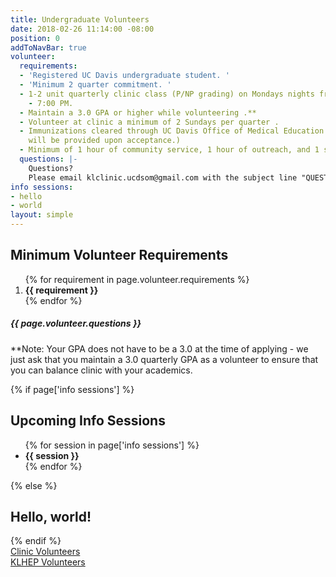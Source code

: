 ```yaml
---
title: Undergraduate Volunteers
date: 2018-02-26 11:14:00 -08:00
position: 0
addToNavBar: true
volunteer:
  requirements:
  - 'Registered UC Davis undergraduate student. '
  - 'Minimum 2 quarter commitment. '
  - 1-2 unit quarterly clinic class (P/NP grading) on Mondays nights from 6:00 PM
    - 7:00 PM.
  - Maintain a 3.0 GPA or higher while volunteering .**
  - Volunteer at clinic a minimum of 2 Sundays per quarter .
  - Immunizations cleared through UC Davis Office of Medical Education (further information
    will be provided upon acceptance.)
  - Minimum of 1 hour of community service, 1 hour of outreach, and 1 social hour.
  questions: |-
    Questions?
    Please email klclinic.ucdsom@gmail.com with the subject line "QUESTION".
info sessions:
- hello
- world
layout: simple
---
```


<div class="card">
      <div class="card-header">
        <h2 class="card-title">Minimum Volunteer Requirements</h2>
      </div>
      <div class="card-body">
          <ol>
            {% for requirement in page.volunteer.requirements %}
              <li>
                <strong>{{ requirement }}</strong>
              </li>
            {% endfor %}
          </ol>
          <h5 class="text-center">{{ page.volunteer.questions }}</h5>
          <p>**Note: Your GPA does not have to be a 3.0 at the time of applying - we just ask that you maintain a 3.0 quarterly GPA as a volunteer to ensure that you can balance clinic with your academics. </p>
      </div>
    </div>

{% if page['info sessions'] %}
    <div class="card">
      <div class="card-header">
        <h2 class="card-title">Upcoming Info Sessions</h2>
      </div>
      <div class="card-body text-center">
          <ul class="list-group list-group-flush">
            {% for session in page['info sessions'] %}
              <li class="list-group-item text-center">
                <strong>{{ session }}</strong>
              </li>
            {% endfor %}
          </ul>
      </div>
    </div>
{% else %}
<h2>Hello, world!</h2>
{% endif %}

<div class="row">

<div class="col-sm-3 offset-sm-3">
<a class="btn btn-lg btn-block btn-success" href="{{site.url}}/get-involved/clinic-volunteer-application.html">
Clinic Volunteers</a>
</div>

<div class="col-sm-3">
<a class="btn btn-lg btn-block btn-primary" href="{{site.url}}/get-involved/klhep-volunteer-application.html">KLHEP Volunteers</a>
</div>

</div>